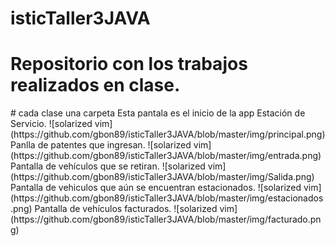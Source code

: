 # isticTaller3JAVA
 
<h1 color="red">Repositorio con los trabajos realizados en clase.</h1>
# cada clase una carpeta
Esta pantala es el inicio de la app Estación de Servicio.
![solarized vim](https://github.com/gbon89/isticTaller3JAVA/blob/master/img/principal.png)
Panlla de patentes que ingresan.
![solarized vim](https://github.com/gbon89/isticTaller3JAVA/blob/master/img/entrada.png)
Pantalla de vehículos que se retiran.
![solarized vim](https://github.com/gbon89/isticTaller3JAVA/blob/master/img/Salida.png)
Pantalla de vehiculos que aún se encuentran estacionados.
![solarized vim](https://github.com/gbon89/isticTaller3JAVA/blob/master/img/estacionados.png)
Pantalla de vehículos facturados.
![solarized vim](https://github.com/gbon89/isticTaller3JAVA/blob/master/img/facturado.png)


